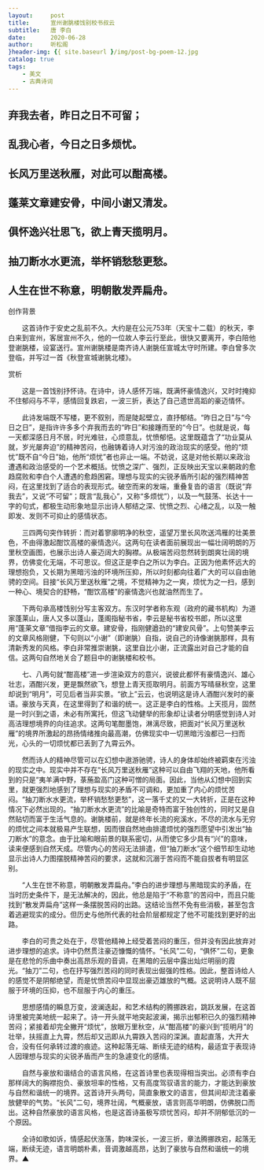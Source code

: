 ```yaml
---
layout:     post
title:      宣州谢脁楼饯别校书叔云
subtitle:   唐 李白
date:       2020-06-28
author:     听松阁
}header-img: {{ site.baseurl }/img/post-bg-poem-12.jpg
catalog: true
tags:
    - 美文
    - 古典诗词
---
```


## 弃我去者，昨日之日不可留；
## 乱我心者，今日之日多烦忧。
## 长风万里送秋雁，对此可以酣高楼。
## 蓬莱文章建安骨，中间小谢又清发。
## 俱怀逸兴壮思飞，欲上青天揽明月。
## 抽刀断水水更流，举杯销愁愁更愁。
## 人生在世不称意，明朝散发弄扁舟。



创作背景



　　这首诗作于安史之乱前不久。大约是在公元753年（天宝十二载）的秋天，李白来到宣州，客居宣州不久，他的一位故人李云行至此，很快又要离开，李白陪他登谢朓楼，设宴送行。宣州谢朓楼是南齐诗人谢朓任宣城太守时所建。李白曾多次登临，并写过一首《秋登宣城谢朓北楼》。





赏析



　　这是一首饯别抒怀诗。在诗中，诗人感怀万端，既满怀豪情逸兴，又时时掩抑不住郁闷与不平，感情回复跌宕，一波三折，表达了自己遗世高蹈的豪迈情怀。



　　此诗发端既不写楼，更不叙别，而是陡起壁立，直抒郁结。“昨日之日”与“今日之日”，是指许许多多个弃我而去的“昨日”和接踵而至的“今日”。也就是说，每一天都深感日月不居，时光难驻，心烦意乱，忧愤郁悒。这里既蕴含了“功业莫从就，岁光屡奔迫”的精神苦闷，也融铸着诗人对污浊的政治现实的感受。他的“烦忧”既不自“今日”始，他所“烦忧”者也非止一端。不妨说，这是对他长期以来政治遭遇和政治感受的一个艺术概括。忧愤之深广、强烈，正反映出天宝以来朝政的愈趋腐败和李白个人遭遇的愈趋困窘。理想与现实的尖锐矛盾所引起的强烈精神苦闷，在这里找到了适合的表现形式。破空而来的发端，重叠复沓的语言（既说“弃我去”，又说“不可留”；既言“乱我心”，又称“多烦忧”），以及一气鼓荡、长达十一字的句式，都极生动形象地显示出诗人郁结之深、忧愤之烈、心绪之乱，以及一触即发、发则不可抑止的感情状态。



　　三四两句突作转折：而对着寥廓明净的秋空，遥望万里长风吹送鸿雁的壮美景色，不由得激起酣饮高楼的豪情逸兴。这两句在读者面前展现出一幅壮阔明朗的万里秋空画图，也展示出诗人豪迈阔大的胸襟。从极端苦闷忽然转到朗爽壮阔的境界，仿佛变化无端，不可思议。但这正是李白之所以为李白。正因为他素怀远大的理想抱负，又长期为黑暗污浊的环境所压抑，所以时刻都向往着广大的可以自由驰骋的空间。目接“长风万里送秋雁”之境，不觉精神为之一爽，烦忧为之一扫，感到一种心、境契合的舒畅，“酣饮高楼”的豪情逸兴也就油然而生了。



　　下两句承高楼饯别分写主客双方。东汉时学者称东观（政府的藏书机构）为道家蓬莱山，唐人又多以蓬山，蓬阁指秘书省，李云是秘书省校书郎，所以这里用“蓬莱文章”借指李云的文章。建安骨，指刚健遒劲的“建安风骨”。上句赞美李云的文章风格刚健，下句则以“小谢”（即谢朓）自指，说自己的诗像谢朓那样，具有清新秀发的风格。李白非常推崇谢朓，这里自比小谢，正流露出对自己才能的自信。这两句自然地关合了题目中的谢朓楼和校书。



　　七、八两句就“酣高楼”进一步渲染双方的意兴，说彼此都怀有豪情逸兴、雄心壮志，酒酣兴发，更是飘然欲飞，想登上青天揽取明月。前面方写晴昼秋空，这里却说到“明月”，可见后者当非实景。“欲上”云云，也说明这是诗人酒酣兴发时的豪语。豪放与天真，在这里得到了和谐的统一。这正是李白的性格。上天揽月，固然是一时兴到之语，未必有所寓托，但这飞动健举的形象却让读者分明感觉到诗人对高洁理想境界的向往追求。这两句笔酣墨饱，淋漓尽致，把面对“长风万里送秋雁”的境界所激起的昂扬情绪推向最高潮，仿佛现实中一切黑暗污浊都已一扫而光，心头的一切烦忧都已丢到了九霄云外。



　　然而诗人的精神尽管可以在幻想中遨游驰骋，诗人的身体却始终被羁束在污浊的现实之中。现实中并不存在“长风万里送秋雁”这种可以自由飞翔的天地，他所看到的只是“夷羊满中野，菉葹盈高门这种可憎的局面。因此，当他从幻想中回到实里，就更强烈地感到了理想与现实的矛盾不可调和，更加重了内心的烦忧苦闷。“抽刀断水水更流，举杯销愁愁更愁”，这一落千丈的又一大转折，正是在这种情况下必然出现的。“抽刀断水水更流”的比喻是奇特而富于独创性的，同时又是自然贴切而富于生活气息的。谢朓楼前，就是终年长流的宛溪水，不尽的流水与无穷的烦忧之间本就极易产生联想，因而很自然地由排遣烦忧的强烈愿望中引发出“抽刀断水”的意念。由于比喻和眼前景的联系密切，从而使它多少具有“兴”的意味，读来便感到自然天成。尽管内心的苦闷无法排遣，但“抽刀断水”这个细节却生动地显示出诗人力图摆脱精神苦闷的要求，这就和沉溺于苦闷而不能自拔者有明显区别。



　　“人生在世不称意，明朝散发弄扁舟。”李白的进步理想与黑暗现实的矛盾，在当时历史条件下，是无法解决的，因此，他总是陷于“不称意”的苦闷中，而且只能找到“散发弄扁舟”这样一条摆脱苦闷的出路。这结论当然不免有些消极，甚至包含着逃避现实的成分。但历史与他所代表的社会阶层都规定了他不可能找到更好的出路。



　　李白的可贵之处在于，尽管他精神上经受着苦闷的重压，但并没有因此放弃对进步理想的追求。诗中仍然贯注豪迈慷慨的情怀。“长风”二句，“俱怀”二句，更象是在悲怆的乐曲中奏出高昂乐观的音调，在黑暗的云层中露出灿烂明丽的霞光。“抽刀”二句，也在抒写强烈苦闷的同时表现出倔强的性格。因此，整首诗给人的感觉不是阴郁绝望，而是忧愤苦闷中显现出豪迈雄放的气概。这说明诗人既不屈服于环境的压抑，也不屈服于内心的重压。



　　思想感情的瞬息万变，波澜迭起，和艺术结构的腾挪跌宕，跳跃发展，在这首诗里被完美地统一起来了。诗一开头就平地突起波澜，揭示出郁积已久的强烈精神苦闷；紧接着却完全撇开“烦忧”，放眼万里秋空，从“酣高楼”的豪兴到“揽明月”的壮举，扶摇直上九霄，然后却又迅即从九霄跌入苦闷的深渊。直起直落，大开大合，没有任何承转过渡的痕迹。这种起落无端、断续无迹的结构，最适宜于表现诗人因理想与现实的尖锐矛盾而产生的急遽变化的感情。



　　自然与豪放和谐结合的语言风格，在这首诗里也表现得相当突出。必须有李白那样阔大的胸襟抱负、豪放坦率的性格，又有高度驾驭语言的能力，才能达到豪放与自然和谐统一的境界。这首诗开头两句，简直象散文的语言，但其间却流注着豪放健举的气势。“长风”二句，境界壮阔，气概豪放，语言则高华明朗，仿佛脱口而出。这种自然豪放的语言风格，也是这首诗虽极写烦忧苦闷，却并不阴郁低沉的一个原因。



　　全诗如歌如诉，情感起伏涨落，韵味深长，一波三折，章法腾挪跌宕，起落无端，断续无迹，语言明朗朴素，音调激越高昂，达到了豪放与自然和谐统一的境界。▲
